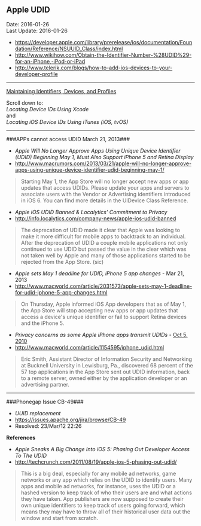 ## Apple UDID ##
Date: 2016-01-26<br>
Last Update: 2016-01-26


- https://developer.apple.com/library/prerelease/ios/documentation/Foundation/Reference/NSUUID_Class/index.html
- http://www.wikihow.com/Obtain-the-Identifier-Number-%28UDID%29-for-an-iPhone,-iPod-or-iPad
- http://www.telerik.com/blogs/how-to-add-ios-devices-to-your-developer-profile

----

[Maintaining Identifiers, Devices, and Profiles](https://developer.apple.com/library/mac/documentation/IDEs/Conceptual/AppDistributionGuide/MaintainingProfiles/MaintainingProfiles.html)

Scroll down to:<br>
*Locating Device IDs Using Xcode*<br>
and<br>
*Locating iOS Device IDs Using iTunes (iOS, tvOS)*

----

###APPs cannot access UDID March 21, 2013###

- *Apple Will No Longer Approve Apps Using Unique Device Identifier (UDID) Beginning May 1, Must Also Support iPhone 5 and Retina Display*
- http://www.macrumors.com/2013/03/21/apple-will-no-longer-approve-apps-using-unique-device-identifier-udid-beginning-may-1/

> Starting May 1, the App Store will no longer accept new apps or app updates that access UDIDs. Please update your apps and servers to associate users with the Vendor or Advertising identifiers introduced in iOS 6. You can find more details in the UIDevice Class Reference.

- *Apple iOS UDID Banned & Localytics' Commitment to Privacy*
- http://info.localytics.com/company-news/apple-ios-udid-banned

> The deprecation of UDID made it clear that Apple was looking to make it more difficult for mobile apps to backtrack to an individual. After the deprecation of UDID a couple mobile applications not only continued to use UDID but passed the value in the clear which was not taken well by Apple and many of those applications started to be rejected from the App Store. (sic)

- *Apple sets May 1 deadline for UDID, iPhone 5 app changes* - Mar 21, 2013
- http://www.macworld.com/article/2031573/apple-sets-may-1-deadline-for-udid-iphone-5-app-changes.html

> On Thursday, Apple informed iOS App developers that as of May 1, the App Store will stop accepting new apps or app updates that access a device's unique identifier or fail to support Retina devices and the iPhone 5. 


- *Privacy concerns as some Apple iPhone apps transmit UDIDs* - [Oct 5, 2010](https://web.archive.org/web/20120909011900/http://www.macworld.com/article/1154595/iphone_udid.html)
- http://www.macworld.com/article/1154595/iphone_udid.html

> Eric Smith, Assistant Director of Information Security and Networking at Bucknell University in Lewisburg, Pa., discovered 68 percent of the 57 top applications in the App Store sent out UDID information, back to a remote server, owned either by the application developer or an advertising partner.

----

###Phonegap Issue CB-49###

- *UUID replacement*
- https://issues.apache.org/jira/browse/CB-49
- Resolved: 23/Mar/12 22:26 

**References**

- *Apple Sneaks A Big Change Into iOS 5: Phasing Out Developer Access To The UDID*
- http://techcrunch.com/2011/08/19/apple-ios-5-phasing-out-udid/

> This is a big deal, especially for any mobile ad networks, game networks or any app which relies on the UDID to identify users. Many apps and mobile ad networks, for instance, uses the UDID or a hashed version to keep track of who their users are and what actions they have taken. App publishers are now supposed to create their own unique identifiers to keep track of users going forward, which means they may have to throw all of their historical user data out the window and start from scratch.

